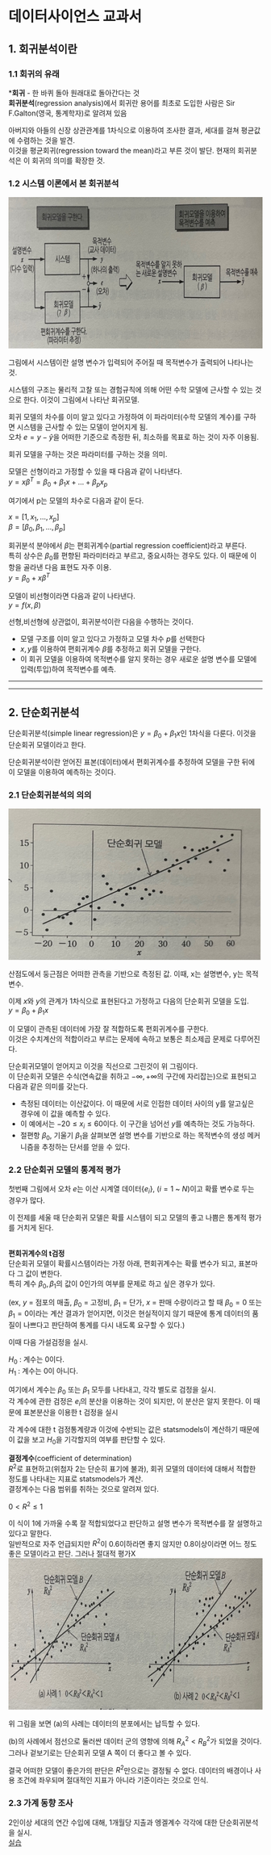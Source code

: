 # 데이터사이언스 교과서
## 1. 회귀분석이란
### 1.1 회귀의 유래
***회귀** - 한 바퀴 돌아 원래대로 돌아간다는 것  
**회귀분석**(regression analysis)에서 회귀란 용어를 최초로 도입한 사람은 Sir F.Galton(영국, 통계학자)로 알려져 있음  

아버지와 아들의 신장 상관관계를 1차식으로 이용하여 조사한 결과, 세대를 걸쳐 평균값에 수렴하는 것을 발견.  
이것을 평균회귀(regression toward the mean)라고 부른 것이 발단.
현재의 회귀분석은 이 회귀의 의미를 확장한 것.

### 1.2 시스템 이론에서 본 회귀분석
<img src='./images/1.jpg' width=800 height=300>

그림에서 시스템이란 설명 변수가 입력되어 주어질 때 목적변수가 출력되어 나타나는 것.

시스템의 구조는 물리적 고찰 또는 경험규칙에 의해 어떤 수학 모델에 근사할 수 있는 것으로 한다. 이것이 그림에서 나타난 회귀모델.

회귀 모델의 차수를 이미 알고 있다고 가정하여 이 파라미터(수학 모델의 계수)를 구하면 시스템을 근사할 수 있는 모델이 얻어지게 됨.  
오차 $e = y - \hat{y}$을 어떠한 기준으로 측정한 뒤, 최소하를 목표로 하는 것이 자주 이용됨.

회귀 모델을 구하는 것은 파라미터를 구하는 것을 의미.

모델은 선형이라고 가정할 수 있을 때 다음과 같이 나타낸다.  
$y = x\beta^T =\beta_0 + \beta_1x + ... + \beta_px_p$ 

여기에서 p는 모델의 차수로 다음과 같이 둔다.

$x = [ 1 , x_1, ... , x_p]$  
$\beta = [ \beta_0 , \beta_1, ... , \beta_p]$

회귀분석 분야에서 $\beta$는 편회귀계수(partial regression coefficient)라고 부른다.  
특히 상수은 $\beta_0$를 편향된 파라미터라고 부르고, 중요시하는 경우도 있다. 이 때문에 이 항을 골라낸 다음 표현도 자주 이용.  
$y = \beta_0 + x\beta^T$  

모델이 비선형이라면 다음과 같이 나타낸다.  
$y = f(x, \beta)$

선형,비선형에 상관없이, 회귀분석이란 다음을 수행하는 것이다.  

- 모델 구조를 이미 알고 있다고 가정하고 모델 차수 $p$를 선택한다
- $x, y$를 이용하여 편회귀계수 $\beta$를 추정하고 회귀 모델을 구한다.
- 이 회귀 모델을 이용하여 목적변수를 알지 못하는 경우 새로운 설명 변수를 모델에 입력(투입)하여 목적변수를 예측.

---
---

## 2. 단순회귀분석
단순회귀분석(simple linear regression)은 $y = \beta_0 + \beta_1x$인 1차식을 다룬다. 이것을 단순회귀 모델이라고 한다.

단순회귀분석이란 얻어진 표본(데이터)에서 편회귀계수를 추정하여 모델을 구한 뒤에 이 모델을 이용하여 예측하는 것이다.
### 2.1 단순회귀분석의 의의
<img src='./images/2.jpg' width=500 height=300>

산점도에서 둥근점은 어떠한 관측을 기반으로 측정된 값.
이때, x는 설명변수, y는 목적변수.

이제 $x$와 $y$의 관계가 1차식으로 표현된다고 가정하고 다음의 단순회귀 모델을 도입.  
$y = \beta_0 + \beta_1x$

이 모델이 관측된 데이터에 가장 잘 적합하도록 편회귀계수를 구한다.  
이것은 수치계산의 적합이라고 부르는 문제에 속하고 보통은 최소제곱 문제로 다루어진다.

단순회귀모델이 얻어지고 이것을 직선으로 그린것이 위 그림이다.  
이 단순회귀 모델은 수식(연속값을 취하고 $-\infty, +\infty$의 구간에 자리잡는)으로 표현되고 다음과 같은 의미를 갖는다.

- 측정된 데이터는 이산값이다. 이 때문에 서로 인접한 데이터 사이의 y를 알고싶은 경우에 이 값을 예측할 수 있다.
- 이 예에서는 $-20 \le x_i \le 60$이다. 이 구간을 넘어선 $y$를 예측하는 것도 가능하다.
- 절편항 $\beta_0$, 기울기 $\beta_1$을 살펴보면 설명 변수를 기반으로 하는 목적변수의 생성 메커니즘을 추정하는 단서를 얻을 수 있다.

### 2.2 단순회귀 모델의 통계적 평가
첫번째 그림에서 오차 $e$는 이산 시계열 데이터{$e_i$}, ($i = 1$ ~ $N$)이고 확률 변수로 두는 경우가 많다.

이 전제를 세울 때 단순회귀 모델은 확률 시스템이 되고 모델의 좋고 나쁨은 통계적 평가를 거치게 된다.
<br>
<br>

**편회귀계수의 t검정**  
단순회귀 모델이 확률시스템이라는 가정 아래, 편회귀계수는 확률 변수가 되고, 표본마다 그 값이 변한다.  
특히 계수 $\beta_0, \beta_1$의 값이 0인가의 여부를 문제로 하고 싶은 경우가 있다.

(ex, $y$ = 점포의 매출, $\beta_0$ = 고정비, $\beta_1$ = 단가, $x$ = 판매 수량이라고 할 때 $\beta_0 = 0$ 또는 $\beta_1 = 0$이라는 계산 결과가 얻어지면, 이것은 현실적이지 않기 때문에 통계 데이터의 품질이 나쁘다고 판단하여 통계를 다시 내도록 요구할 수 있다.)

이때 다음 가설검정을 실시.

$H_0$ : 계수는 0이다.  
$H_1$ : 계수는 0이 아니다.

여기에서 계수는 $\beta_0$ 또는 $\beta_1$ 모두를 나타내고, 각각 별도로 검정을 실시.  
각 계수에 관한 검정은 $e_i$의 분산을 이용하는 것이 되지만, 이 분산은 알지 못한다. 이 때문에 표본분산을 이용한 t 검정을 실시

각 계수에 대한 t 검정통계량과 이것에 수반되는 값은 statsmodels이 계산하기 때문에 이 값을 보고 $H_0$을 기각할지의 여부를 판단할 수 있다.

**결정계수**(coefficient of determination)  
$R^2$로 표현하고(위첨자 2는 단순히 표기에 불과), 회귀 모델의 데이터에 대해서 적합한 정도를 나타내는 지표로 statsmodels가 계산.  
결정계수는 다음 범위를 취하는 것으로 알려져 있다.

$0 < R^2 \le 1$

이 식이 1에 가까울 수록 잘 적합되었다고 판단하고 설명 변수가 목적변수를 잘 설명하고 있다고 말한다.  
일반적으로 자주 언급되지만 $R^2$이 0.6이하라면 좋지 않지만 0.8이상이라면 어느 정도 좋은 모델이라고 판단. 그러나 절대적 평가X
<img src='./images/3.jpg' width=800 height=300>

위 그림을 보면 (a)의 사례는 데이터의 분포에서는 납득할 수 있다.

(b)의 사례에서 점선으로 둘러싼 데이터 군의 영향에 의해 $R_A^2 < R_B^2$가 되었을 것이다. 그러나 겉보기로는 단순회귀 모델 A 쪽이 더 좋다고 볼 수 있다.

결국 어떠한 모델이 좋은가의 판단은 $R^2$만으로는 결정될 수 없다. 데이터의 배경이나 사용 조건에 좌우되며 절대적인 지표가 아니라 기준이라는 것으로 인식.

### 2.3 가계 동향 조사
2인이상 세대의 연간 수입에 대해, 1개월당 지출과 엥겔계수 각각에 대한 단순회귀분석을 실시.  
[실습](https://github.com/Jung-YongHan/Data-Engineering/blob/main/DataScienceTextBook/Part%205_%ED%9A%8C%EA%B7%80%20%EB%B6%84%EC%84%9D/practice/practice1.ipynb)